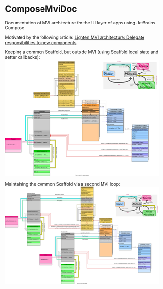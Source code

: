# ComposeMviDoc
Documentation of MVI architecture for the UI layer of apps using JetBrains Compose

Motivated by the following article:
[Lighten MVI architecture: Delegate responsibilities to new components](https://proandroiddev.com/lighten-mvi-architecture-delegate-responsibilities-to-new-components-7ea27ea54021)


Keeping a common Scaffold, but outside MVI (using Scaffold local state and setter callbacks):
![MVI architecture for JetBrains Compose](./dataFlow-MVI-new.svg)

Maintaining the common Scaffold via a second MVI loop:
![Full MVI architecture for JetBrains Compose](./dataFlow-MVI-multi.svg)